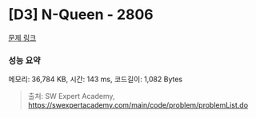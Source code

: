 # [D3] N-Queen - 2806 

[문제 링크](https://swexpertacademy.com/main/code/problem/problemDetail.do?contestProbId=AV7GKs06AU0DFAXB) 

### 성능 요약

메모리: 36,784 KB, 시간: 143 ms, 코드길이: 1,082 Bytes



> 출처: SW Expert Academy, https://swexpertacademy.com/main/code/problem/problemList.do